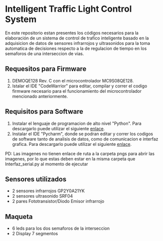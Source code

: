 # Intelligent Traffic Light Control System
En este repositorio estan presentes los códigos necesarios para la elaboración de un sistema de control de trafico inteligente basado en la adquisicion de datos de sensores infrarrojos y ultrasonidos para la toma automatica de decisiones respecto a la de regulacion de tiempo en los semaforos de una interseccion de vias.

## Requesitos para Firmware

1. DEMOQE128 Rev. C con el microcontrolador MC9S08QE128.
2. Istalar el IDE "CodeWarrior" para editar, compilar y correr el codigo firmware necesario para el funcionamiento del microcontrolador mencionado anteriormente.

## Requisitos para Software 

1. Instalar el lenguaje de programacion de alto nivel "Python". Para descargarlo puede utilizar el siguiente [enlace](https://www.python.org/downloads/).<br>
2. Instalar el IDE "Pycharm", donde se podran editar y correr los codigos de software tanto de analisis de datos, como de comunicacion e interfaz grafica. Para descargarlo puede utilizar el siguiente [enlace](https://www.jetbrains.com/pycharm/download/#section=windows).<br> 

PD: Las imagenes no tienen enlace de ruta a la carpeta pngs para abrir las imagenes, por lo que estas deben estar en la misma carpeta que Interfaz_serial.py al momento de ejecutar

## Sensores utilizados

- 2 sensores infrarrojos GP2Y0A21YK 
- 2 sensores ultrasonido SRF04
- 2 pares Fototransistor/Diodo Emisor infrarrojo

## Maqueta

- 6 leds para los dos semaforos de la interseccion
- 2 Display 7 segmentos 





        
  
    

